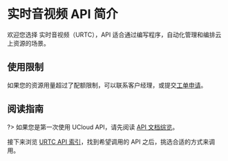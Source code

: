 



# 实时音视频 API 简介

欢迎您选择 实时音视频（URTC），API 适合通过编写程序，自动化管理和编排云上资源的场景。

## 使用限制

如果您的资源用量超过了配额限制，可以联系客户经理，或提交[工单申请](https://accountv2.ucloud.cn/work_ticket)。

## 阅读指南

?> 如果您是第一次使用 UCloud API，请先阅读 [API 文档综览](/api/summary/README)。

接下来浏览 [URTC API 索引](api/urtc-api/index.md)，找到希望调用的 API 之后，挑选合适的方式来调用。




